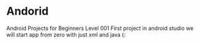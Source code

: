 # Andorid
Android Projects for Beginners Level 001
First project in android studio we will start app from zero with just xml and java  (:
